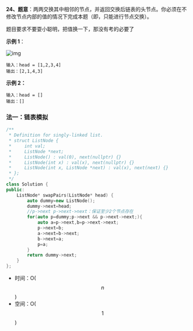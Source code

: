 **24、题意**：两两交换其中相邻的节点，并返回交换后链表的头节点。你必须在不修改节点内部的值的情况下完成本题（即，只能进行节点交换）。

题目要求不要耍小聪明，把值换一下，那没有考的必要了



**示例 1**：

![img](https://assets.leetcode.com/uploads/2020/10/03/swap_ex1.jpg)

```
输入：head = [1,2,3,4]
输出：[2,1,4,3]
```

**示例 2：**

```
输入：head = []
输出：[]
```



### 法一：链表模拟

```cpp
/**
 * Definition for singly-linked list.
 * struct ListNode {
 *     int val;
 *     ListNode *next;
 *     ListNode() : val(0), next(nullptr) {}
 *     ListNode(int x) : val(x), next(nullptr) {}
 *     ListNode(int x, ListNode *next) : val(x), next(next) {}
 * };
 */
class Solution {
public:
    ListNode* swapPairs(ListNode* head) {
        auto dummy=new ListNode();
        dummy->next=head;
        //p->next p->next->next：保证至少2个节点存在
        for(auto p=dummy;p->next && p->next->next;){
            auto a=p->next,b=p->next->next;
            p->next=b;
            a->next=b->next;
            b->next=a;
            p=a;
        }
        return dummy->next;
    }
};
```

- 时间：O($$n$$)
- 空间：O($$1$$)